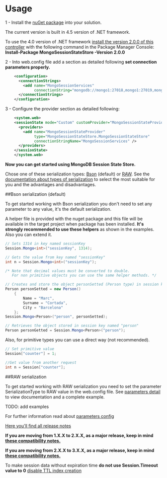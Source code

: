 Usage
=====

1 - Install the [nuGet package](https://www.nuget.org/packages/MongoSessionStateStore/) into your solution.

The current version is built in 4.5 version of .NET framework.

To use the 4.0 version of .NET framework [install the version 2.0.0 of this controller](https://www.nuget.org/packages/MongoSessionStateStore/2.0.0) with the following command in the Package Manager Console: **Install-Package MongoSessionStateStore -Version 2.0.0**

2 - Into web.config file add a <connectionStrings> section as detailed following **set connection parameters properly.**
```xml
    <configuration>
      <connectionStrings>
        <add name="MongoSessionServices"
             connectionString="mongodb://mongo1:27018,mongo1:27019,mongo1:27020/?connect=replicaset"/>
      </connectionStrings>
    </configuration>
```

3 - Configure the <sessionState> provider section as detailed following:
```xml
    <system.web>
    <sessionState mode="Custom" customProvider="MongoSessionStateProvider">
      <providers>
        <add name="MongoSessionStateProvider"
             type="MongoSessionStateStore.MongoSessionStateStore"
             connectionStringName="MongoSessionServices" />
      </providers>
    </sessionState>
    </system.web>
```

**Now you can get started using MongoDB Session State Store.**

Chose one of these serialization types: [Bson](https://github.com/MarkCBB/MongoDB-ASP.NET-Session-State-Store/tree/Branch_raw_serialization#bson-serialization) (default) or [RAW](https://github.com/MarkCBB/MongoDB-ASP.NET-Session-State-Store/tree/Branch_raw_serialization#raw-serialization). See the [documentation about types of serialization](https://github.com/MarkCBB/MongoDB-ASP.NET-Session-State-Store/wiki/Types-of-serialization) to select the most suitable for you and the advantages and disadvantages.

##Bson serialization (default)

To get started working with Bson serialization you don't need to set any parameter to any value, it's the default serialization.

A helper file is provided with the nuget package and this file will be available in the target project when package has been installed. **It's strongly recommended to use these helpers** as shown in the examples. Also you can extend it.

```C#
// Sets 1314 in key named sessionKey
Session.Mongo<int>("sessionKey", 1314);

// Gets the value from key named "sessionKey"
int n = Session.Mongo<int>("sessionKey");

/* Note that decimal values must be converted to double.
   For non primitive objects you can use the same helper methods. */

// Creates and store the object personSetted (Person type) in session key named person
Person personSetted = new Person()
	{
		Name = "Marc",
		Surname = "Cortada",
		City = "Barcelona"
	};
Session.Mongo<Person>("person", personSetted);

// Retrieves the object stored in session key named "person"
Person personGetted = Session.Mongo<Person>("person");
```

Also, for primitive types you can use a direct way (not recommended).

```C#
// Set primitive value
Session["counter"] = 1;

//Get value from another request
int n = Session["counter"];
```

##RAW serialization

To get started working with RAW serialization you need to set the parameter SerializationType to RAW value in the web.config file. See [parameters detail](https://github.com/MarkCBB/MongoDB-ASP.NET-Session-State-Store/wiki/Web.config-parameters#parameters-detail) to view documentation and a complete example.

TODO: add examples

For further information read about [parameters config](https://github.com/MarkCBB/MongoDB-ASP.NET-Session-State-Store/wiki/Web.config-parameters#parameters-detail)

[Here you'll find all release notes](https://github.com/MarkCBB/MongoDB-ASP.NET-Session-State-Store/wiki/Release-notes-history-and-compatibility-between-versions)

**If you are moving from 1.X.X to 2.X.X, as a major release, keep in mind [these compatibility notes.](https://github.com/MarkCBB/MongoDB-ASP.NET-Session-State-Store/wiki/Release-notes-history-and-compatibility-between-versions#v200)**

**If you are moving from 2.X.X to 3.X.X, as a major release, keep in mind [these compatibility notes.](https://github.com/MarkCBB/MongoDB-ASP.NET-Session-State-Store/wiki/Release-notes-history-and-compatibility-between-versions#v300)**

To make session data without expiration time **do not use Session.Timeout value to 0** [disable TTL index creation](https://github.com/MarkCBB/MongoDB-ASP.NET-Session-State-Store/wiki/Web.config-parameters#autocreatettlindex)
